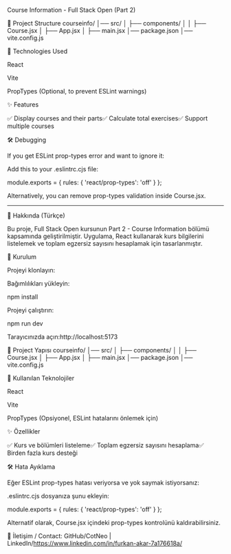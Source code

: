 Course Information - Full Stack Open (Part 2)

📂 Project Structure
courseinfo/
│── src/
│   ├── components/
│   │   ├── Course.jsx
│   ├── App.jsx
│   ├── main.jsx
│── package.json
│── vite.config.js


🔧 Technologies Used

React

Vite

PropTypes (Optional, to prevent ESLint warnings)

✨ Features

✅ Display courses and their parts✅ Calculate total exercises✅ Support multiple courses

🛠 Debugging

If you get ESLint prop-types error and want to ignore it:

Add this to your .eslintrc.cjs file:

module.exports = {
  rules: {
    'react/prop-types': 'off'
  }
};

Alternatively, you can remove prop-types validation inside Course.jsx.

-----------------------------------------------------------------------

📌 Hakkında (Türkçe)

Bu proje, Full Stack Open kursunun Part 2 - Course Information bölümü kapsamında geliştirilmiştir. Uygulama, React kullanarak kurs bilgilerini listelemek ve toplam egzersiz sayısını hesaplamak için tasarlanmıştır.

🚀 Kurulum

Projeyi klonlayın:

Bağımlılıkları yükleyin:

npm install

Projeyi çalıştırın:

npm run dev

Tarayıcınızda açın:http://localhost:5173

📂 Project Yapısı
courseinfo/
│── src/
│   ├── components/
│   │   ├── Course.jsx
│   ├── App.jsx
│   ├── main.jsx
│── package.json
│── vite.config.js



🔧 Kullanılan Teknolojiler

React

Vite

PropTypes (Opsiyonel, ESLint hatalarını önlemek için)

✨ Özellikler

✅ Kurs ve bölümleri listeleme✅ Toplam egzersiz sayısını hesaplama✅ Birden fazla kurs desteği

🛠 Hata Ayıklama

Eğer ESLint prop-types hatası veriyorsa ve yok saymak istiyorsanız:

.eslintrc.cjs dosyanıza şunu ekleyin:

module.exports = {
  rules: {
    'react/prop-types': 'off'
  }
};

Alternatif olarak, Course.jsx içindeki prop-types kontrolünü kaldırabilirsiniz.



📝 İletişim / Contact: GitHub/CotNeo | 
LinkedIn/https://www.linkedin.com/in/furkan-akar-7a176618a/ 
